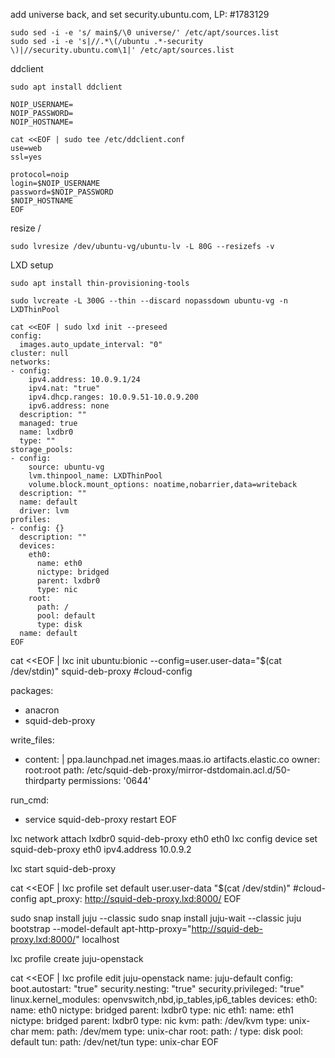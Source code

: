 
add universe back, and set security.ubuntu.com, LP: #1783129

    sudo sed -i -e 's/ main$/\0 universe/' /etc/apt/sources.list
    sudo sed -i -e 's|//.*\(/ubuntu .*-security \)|//security.ubuntu.com\1|' /etc/apt/sources.list


ddclient

    sudo apt install ddclient

```
NOIP_USERNAME=
NOIP_PASSWORD=
NOIP_HOSTNAME=

cat <<EOF | sudo tee /etc/ddclient.conf
use=web
ssl=yes

protocol=noip
login=$NOIP_USERNAME
password=$NOIP_PASSWORD
$NOIP_HOSTNAME
EOF
```

resize /

    sudo lvresize /dev/ubuntu-vg/ubuntu-lv -L 80G --resizefs -v


LXD setup

    sudo apt install thin-provisioning-tools

    sudo lvcreate -L 300G --thin --discard nopassdown ubuntu-vg -n LXDThinPool

```
cat <<EOF | sudo lxd init --preseed
config:
  images.auto_update_interval: "0"
cluster: null
networks:
- config:
    ipv4.address: 10.0.9.1/24
    ipv4.nat: "true"
    ipv4.dhcp.ranges: 10.0.9.51-10.0.9.200
    ipv6.address: none
  description: ""
  managed: true
  name: lxdbr0
  type: ""
storage_pools:
- config:
    source: ubuntu-vg
    lvm.thinpool_name: LXDThinPool
    volume.block.mount_options: noatime,nobarrier,data=writeback
  description: ""
  name: default
  driver: lvm
profiles:
- config: {}
  description: ""
  devices:
    eth0:
      name: eth0
      nictype: bridged
      parent: lxdbr0
      type: nic
    root:
      path: /
      pool: default
      type: disk
  name: default
EOF
```

cat <<EOF | lxc init ubuntu:bionic --config=user.user-data="$(cat /dev/stdin)" squid-deb-proxy
#cloud-config

packages:
  - anacron
  - squid-deb-proxy

write_files:
  - content: |
      ppa.launchpad.net
      images.maas.io
      artifacts.elastic.co
    owner: root:root
    path: /etc/squid-deb-proxy/mirror-dstdomain.acl.d/50-thirdparty
    permissions: '0644'

run_cmd:
  - service squid-deb-proxy restart
EOF



lxc network attach lxdbr0 squid-deb-proxy eth0 eth0
lxc config device set squid-deb-proxy eth0 ipv4.address 10.0.9.2

lxc start squid-deb-proxy

cat <<EOF | lxc profile set default user.user-data "$(cat /dev/stdin)"
#cloud-config
apt_proxy: http://squid-deb-proxy.lxd:8000/
EOF

sudo snap install juju --classic
sudo snap install juju-wait --classic
juju bootstrap --model-default apt-http-proxy="http://squid-deb-proxy.lxd:8000/" localhost


lxc profile create juju-openstack

cat <<EOF | lxc profile edit juju-openstack
name: juju-default
config:
  boot.autostart: "true"
  security.nesting: "true"
  security.privileged: "true"
  linux.kernel_modules: openvswitch,nbd,ip_tables,ip6_tables
devices:
  eth0:
    name: eth0
    nictype: bridged
    parent: lxdbr0
    type: nic
  eth1:
    name: eth1
    nictype: bridged
    parent: lxdbr0
    type: nic
  kvm:
    path: /dev/kvm
    type: unix-char
  mem:
    path: /dev/mem
    type: unix-char
  root:
    path: /
    type: disk
    pool: default
  tun:
    path: /dev/net/tun
    type: unix-char
EOF
